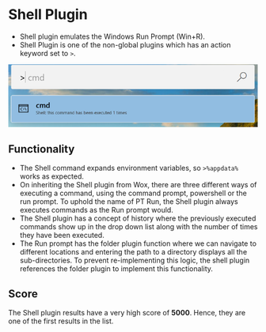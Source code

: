 # Shell Plugin

- Shell plugin emulates the Windows Run Prompt (Win+R).
- Shell Plugin is one of the non-global plugins which has an action keyword set to `>`.

![Image of Shell plugin](/doc/images/launcher/plugins/shell.png)

## Functionality

- The Shell command expands environment variables, so `>%appdata%` works as expected.
- On inheriting the Shell plugin from Wox, there are three different ways of executing a command, using the command prompt, powershell or the run prompt. To uphold the name of PT Run, the Shell plugin always executes commands as the Run prompt would.
- The Shell plugin has a concept of history where the previously executed commands show up in the drop down list along with the number of times they have been executed.
- The Run prompt has the folder plugin function where we can navigate to different locations and entering the path to a directory displays all the sub-directories. To prevent re-implementing this logic, the shell plugin references the folder plugin to implement this functionality.

## Score

The Shell plugin results have a very high score of **5000**. Hence, they are one of the first results in the list.
